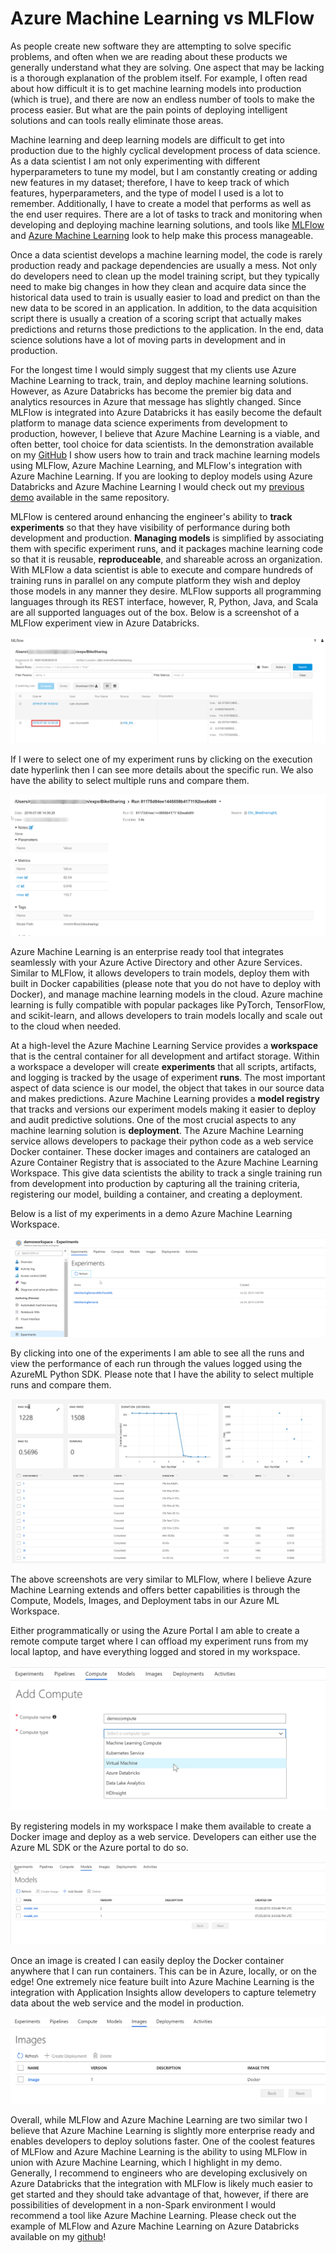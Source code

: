# Azure Machine Learning vs MLFlow

As people create new software they are attempting to solve specific problems, and often when we are reading about these products we generally understand what they are solving. One aspect that may be lacking is a thorough explanation of the problem itself. For example, I often read about how difficult it is to get machine learning models into production (which is true), and there are now an endless number of tools to make the process easier. But what are the pain points of deploying intelligent solutions and can tools really eliminate those areas.  

Machine learning and deep learning models are difficult to get into production due to the highly cyclical development process of data science. As a data scientist I am not only experimenting with different hyperparameters to tune my model, but I am constantly creating or adding new features in my dataset; therefore, I have to keep track of which features, hyperparameters, and the type of model I used is a lot to remember. Additionally, I have to create a model that performs as well as the end user requires. There are a lot of tasks to track and monitoring when developing and deploying machine learning solutions, and tools like [MLFlow](https://www.mlflow.org/) and [Azure Machine Learning](https://docs.microsoft.com/en-us/azure/machine-learning/service/overview-what-is-azure-ml) look to help make this process manageable.  

Once a data scientist develops a machine learning model, the code is rarely production ready and package dependencies are usually a mess. Not only do developers need to clean up the model training script, but they typically need to make big changes in how they clean and acquire data since the historical data used to train is usually easier to load and predict on than the new data to be scored in an application. In addition, to the data acquisition script there is usually a creation of a scoring script that actually makes predictions and returns those predictions to the application. In the end, data science solutions have a lot of moving parts in development and in production. 

For the longest time I would simply suggest that my clients use Azure Machine Learning to track, train, and deploy machine learning solutions. However, as Azure Databricks has become the premier big data and analytics resources in Azure that message has slightly changed. Since MLFlow is integrated into Azure Databricks it has easily become the default platform to manage data science experiments from development to production, however, I believe that Azure Machine Learning is a viable, and often better, tool choice for data scientists. In the demonstration available on my [GitHub](https://github.com/ryanchynoweth44/AzureMachineLearningWithDatabricks/blob/master/AzureMLvsMLFlow/Docs/00_SetUpAzureEnvironment.md) I show users how to train and track machine learning models using MLFlow, Azure Machine Learning, and MLFlow's integration with Azure Machine Learning. If you are looking to deploy models using Azure Databricks and Azure Machine Learning I would check out my [previous demo](https://github.com/ryanchynoweth44/AzureMachineLearningWithDatabricks/blob/master/AzureMLWithAzureDatabricks/walkthrough/03_DeployModel.md) available in the same repository.    

MLFlow is centered around enhancing the engineer's ability to **track experiments** so that they have visibility of performance during both development and production. **Managing models** is simplified by associating them with specific experiment runs, and it packages machine learning code so that it is reusable, **reproduceable**, and shareable  across an organization. With MLFlow a data scientist is able to execute and compare hundreds of training runs in parallel on any compute platform they wish and deploy those models in any manner they desire. MLFlow supports all programming languages through its REST interface, however, R, Python, Java, and Scala are all supported languages out of the box. Below is a screenshot of a MLFlow experiment view in Azure Databricks.  

![](./imgs/MLFlowDashboard.png)

If I were to select one of my experiment runs by clicking on the execution date hyperlink then I can see more details about the specific run. We also have the ability to select multiple runs and compare them.  

![](./imgs/MLFlowExpRun.png)

Azure Machine Learning is an enterprise ready tool that integrates seamlessly with your Azure Active Directory and other Azure Services. Similar to MLFlow, it allows developers to train models, deploy them with built in Docker capabilities (please note that you do not have to deploy with Docker), and manage machine learning models in the cloud. Azure machine learning is fully compatible with popular packages like PyTorch, TensorFlow, and scikit-learn, and allows developers to train models locally and scale out to the cloud when needed.   

At a high-level the Azure Machine Learning Service provides a **workspace** that is the central container for all development and artifact storage. Within a workspace a developer will create **experiments** that all scripts, artifacts, and logging is tracked by the usage of experiment **runs**. The most important aspect of data science is our model, the object that takes in our source data and makes predictions. Azure Machine Learning provides a **model registry** that tracks and versions our experiment models making it easier to deploy and audit predictive solutions. One of the most crucial aspects to any machine learning solution is **deployment**. The Azure Machine Learning service allows developers to package their python code as a web service Docker container. These docker images and containers are cataloged an Azure Container Registry that is associated to the Azure Machine Learning Workspace. This give data scientists the ability to track a single training run from development into production by capturing all the training criteria, registering our model, building a container, and creating a deployment. 

Below is a list of my experiments in a demo Azure Machine Learning Workspace.   

![](./imgs/AzMLExperimentPage.png)

By clicking into one of the experiments I am able to see all the runs and view the performance of each run through the values logged using the AzureML Python SDK. Please note that I have the ability to select multiple runs and compare them.   

![](./imgs/AzMLExpRuns.png)

The above screenshots are very similar to MLFlow, where I believe Azure Machine Learning extends and offers better capabilities is through the Compute, Models, Images, and Deployment tabs in our Azure ML Workspace. 

Either programmatically or using the Azure Portal I am able to create a remote compute target where I can offload my experiment runs from my local laptop, and have everything logged and stored in my workspace.  

![](./imgs/Remotecompute.png)


By registering models in my workspace I make them available to create a Docker image and deploy as a web service. Developers can either use the Azure ML SDK or the Azure portal to do so. 

![](./imgs/modelmanagement.png)

Once an image is created I can easily deploy the Docker container anywhere that I can run containers. This can be in Azure, locally, or on the edge! One extremely nice feature built into Azure Machine Learning is the integration with Application Insights allow developers to capture telemetry data about the web service and the model in production.   

![](./imgs/ACR_Image.png)


Overall, while MLFlow and Azure Machine Learning are two similar two I believe that Azure Machine Learning is slightly more enterprise ready and enables developers to deploy solutions faster. One of the coolest features of MLFlow and Azure Machine Learning is the ability to using MLFlow in union with Azure Machine Learning, which I highlight in my demo. Generally, I recommend to engineers who are developing exclusively on Azure Databricks that the integration with MLFlow is likely much easier to get started and they should take advantage of that, however, if there are possibilities of development in a non-Spark environment I would recommend a tool like Azure Machine Learning. Please check out the example of MLFlow and Azure Machine Learning on Azure Databricks available on my [github](https://github.com/ryanchynoweth44/AzureMachineLearningWithDatabricks)!
